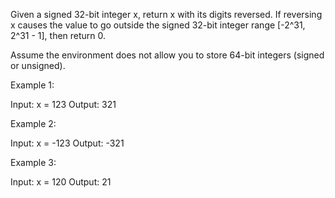 Given a signed 32-bit integer x, return x with its digits reversed. If reversing x causes the value to go outside the signed 32-bit integer range [-2^31, 2^31 - 1], then return 0.

Assume the environment does not allow you to store 64-bit integers (signed or unsigned).

Example 1:

  Input: x = 123
  Output: 321

Example 2:

  Input: x = -123
  Output: -321

Example 3:

  Input: x = 120
  Output: 21
